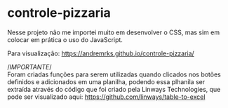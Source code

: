 # controle-pizzaria

Nesse projeto não me importei muito em desenvolver o CSS, mas sim em colocar em prática o uso do JavaScript.

Para visualização: https://andremrks.github.io/controle-pizzaria/

/*IMPORTANTE*/<br>
Foram criadas funções para serem utilizadas quando clicados nos botões definidos e adicionados em uma planilha, podendo essa plhanila ser extraída através do código que foi criado pela Linways Technologies, que pode ser visualizado aqui: https://github.com/linways/table-to-excel
